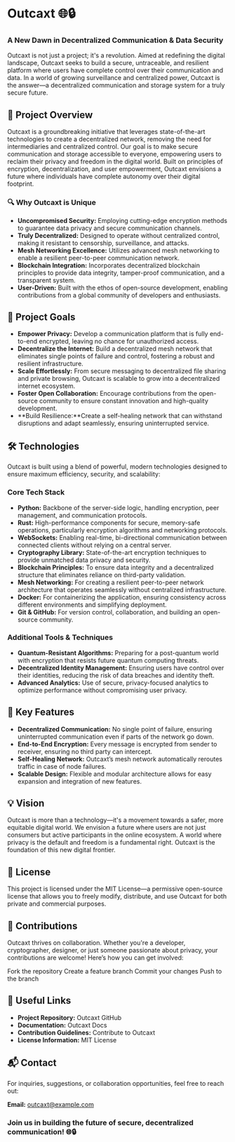 # Outcaxt 🌐🔒
### A New Dawn in Decentralized Communication & Data Security
Outcaxt is not just a project; it's a revolution. Aimed at redefining the digital landscape, Outcaxt seeks to build a secure, untraceable, and resilient platform where users have complete control over their communication and data. In a world of growing surveillance and centralized power, Outcaxt is the answer—a decentralized communication and storage system for a truly secure future.



## 🚀 Project Overview
Outcaxt is a groundbreaking initiative that leverages state-of-the-art technologies to create a decentralized network, removing the need for intermediaries and centralized control. Our goal is to make secure communication and storage accessible to everyone, empowering users to reclaim their privacy and freedom in the digital world. Built on principles of encryption, decentralization, and user empowerment, Outcaxt envisions a future where individuals have complete autonomy over their digital footprint.



### 🔍 Why Outcaxt is Unique
- **Uncompromised Security:** Employing cutting-edge encryption methods to guarantee data privacy and secure communication channels.
- **Truly Decentralized:** Designed to operate without centralized control, making it resistant to censorship, surveillance, and attacks.
- **Mesh Networking Excellence:** Utilizes advanced mesh networking to enable a resilient peer-to-peer communication network.
- **Blockchain Integration:** Incorporates decentralized blockchain principles to provide data integrity, tamper-proof communication, and a transparent system.
- **User-Driven:** Built with the ethos of open-source development, enabling contributions from a global community of developers and enthusiasts.



## 🎯 Project Goals
- **Empower Privacy:** Develop a communication platform that is fully end-to-end encrypted, leaving no chance for unauthorized access.
- **Decentralize the Internet:** Build a decentralized mesh network that eliminates single points of failure and control, fostering a robust and resilient infrastructure.
- **Scale Effortlessly:** From secure messaging to decentralized file sharing and private browsing, Outcaxt is scalable to grow into a decentralized internet ecosystem.
- **Foster Open Collaboration:** Encourage contributions from the open-source community to ensure constant innovation and high-quality development.
- **Build Resilience:**Create a self-healing network that can withstand disruptions and adapt seamlessly, ensuring uninterrupted service.



## 🛠️ Technologies
Outcaxt is built using a blend of powerful, modern technologies designed to ensure maximum efficiency, security, and scalability:

### Core Tech Stack
- **Python:** Backbone of the server-side logic, handling encryption, peer management, and communication protocols.
- **Rust:** High-performance components for secure, memory-safe operations, particularly encryption algorithms and networking protocols.
- **WebSockets:** Enabling real-time, bi-directional communication between connected clients without relying on a central server.
- **Cryptography Library:** State-of-the-art encryption techniques to provide unmatched data privacy and security.
- **Blockchain Principles:** To ensure data integrity and a decentralized structure that eliminates reliance on third-party validation.
- **Mesh Networking:** For creating a resilient peer-to-peer network architecture that operates seamlessly without centralized infrastructure.
- **Docker:** For containerizing the application, ensuring consistency across different environments and simplifying deployment.
- **Git & GitHub:** For version control, collaboration, and building an open-source community.

### Additional Tools & Techniques
- **Quantum-Resistant Algorithms:** Preparing for a post-quantum world with encryption that resists future quantum computing threats.
- **Decentralized Identity Management:** Ensuring users have control over their identities, reducing the risk of data breaches and identity theft.
- **Advanced Analytics:** Use of secure, privacy-focused analytics to optimize performance without compromising user privacy.



## 🌟 Key Features
- **Decentralized Communication:** No single point of failure, ensuring uninterrupted communication even if parts of the network go down.
- **End-to-End Encryption:** Every message is encrypted from sender to receiver, ensuring no third party can intercept.
- **Self-Healing Network:** Outcaxt’s mesh network automatically reroutes traffic in case of node failures.
- **Scalable Design:** Flexible and modular architecture allows for easy expansion and integration of new features.



## 💡 Vision
Outcaxt is more than a technology—it's a movement towards a safer, more equitable digital world. We envision a future where users are not just consumers but active participants in the online ecosystem. A world where privacy is the default and freedom is a fundamental right. Outcaxt is the foundation of this new digital frontier.



## 📜 License
This project is licensed under the MIT License—a permissive open-source license that allows you to freely modify, distribute, and use Outcaxt for both private and commercial purposes.



## 🤝 Contributions
Outcaxt thrives on collaboration. Whether you're a developer, cryptographer, designer, or just someone passionate about privacy, your contributions are welcome! Here’s how you can get involved:

Fork the repository
Create a feature branch 
Commit your changes 
Push to the branch 



## 🔗 Useful Links
- **Project Repository:** Outcaxt GitHub
- **Documentation:** Outcaxt Docs
- **Contribution Guidelines:** Contribute to Outcaxt
- **License Information:** MIT License



## 📬 Contact
For inquiries, suggestions, or collaboration opportunities, feel free to reach out:

**Email:** outcaxt@example.com

### Join us in building the future of secure, decentralized communication! 🌐🔒
